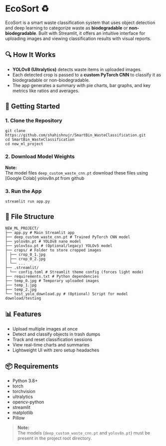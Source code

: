 # EcoSort ♻️

EcoSort is a smart waste classification system that uses object detection and deep learning to categorize waste as **biodegradable** or **non-biodegradable**. Built with Streamlit, it offers an intuitive interface for uploading images and viewing classification results with visual reports.

## 🔍 How It Works

- **YOLOv8 (Ultralytics)** detects waste items in uploaded images.
- Each detected crop is passed to a **custom PyTorch CNN** to classify it as biodegradable or non-biodegradable.
- The app generates a summary with pie charts, bar graphs, and key metrics like ratios and averages.

## 🚀 Getting Started

### 1. Clone the Repository
```
git clone https://github.com/shahishnujr/SmartBin_WasteClassification.git
cd SmartBin_WasteClassification
cd new_ml_project
```
### 2. Download Model Weights

**Note:**  
The model files `deep_custom_waste_cnn.pt`  download these files using [Google Colab]
yolov8n.pt from github

### 3. Run the App
```
streamlit run app.py
```

## 📁 File Structure
```
NEW_ML_PROJECT/
├── app.py # Main Streamlit app
├── deep_custom_waste_cnn.pt # Trained PyTorch CNN model
├── yolov8n.pt # YOLOv8 nano model
├── yolov5su.pt # (Optional/legacy) YOLOv5 model
├── crops/ # Folder to store cropped images
│ ├── crop_0_1.jpg
│ ├── crop_0_2.jpg
│ └── ...
├── .streamlit/
│ └── config.toml # Streamlit theme config (forces light mode)
├── requirements.txt # Python dependencies
├── temp_0.jpg # Temporary uploaded images
├── temp_1.jpg
├── temp_2.jpg
└── test_yolo_download.py # (Optional) Script for model download/testing
```

## 📊 Features

- Upload multiple images at once
- Detect and classify objects in trash dumps
- Track and reset classification sessions
- View real-time charts and summaries
- Lightweight UI with zero setup headaches

## 📦 Requirements

- Python 3.8+
- torch
- torchvision
- ultralytics
- opencv-python
- streamlit
- matplotlib
- Pillow

> **Note:**  
> The models (`deep_custom_waste_cnn.pt` and `yolov8n.pt`) must be present in the project root directory.









